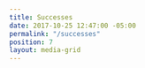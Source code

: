 ```yaml
---
title: Successes
date: 2017-10-25 12:47:00 -05:00
permalink: "/successes"
position: 7
layout: media-grid
---
```


